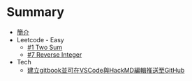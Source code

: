 # Summary

 * [簡介](README.md)
 * Leetcode - Easy
   * [#1 Two Sum](articles/Leetcode/easy/1.md)
   * [#7 Reverse Integer](articles/Leetcode/easy/7.md)
 * Tech
   * [建立gitbook並可在VSCode與HackMD編輯推送至GitHub](articles/Leetcode/easy/20210328.md)

